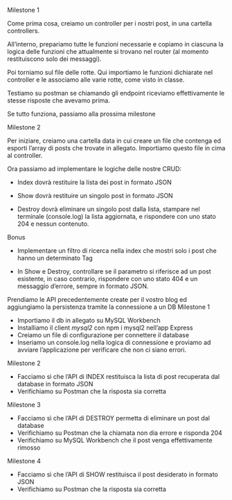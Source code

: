 Milestone 1

Come prima cosa, creiamo un controller per i nostri post, in una cartella controllers.

All’interno, prepariamo tutte le funzioni necessarie e copiamo in ciascuna la logica delle funzioni che attualmente si trovano nel router (al momento restituiscono solo dei messaggi).

Poi torniamo sul file delle rotte. Qui importiamo le funzioni dichiarate nel controller e le associamo alle varie rotte, come visto in classe.

Testiamo su postman se chiamando gli endpoint riceviamo effettivamente le stesse risposte che avevamo prima.

Se tutto funziona, passiamo alla prossima milestone

Milestone 2

Per iniziare, creiamo una cartella data  in cui creare un file che contenga ed esporti l’array di posts che trovate in allegato.  Importiamo questo file in cima al controller.

Ora passiamo ad implementare le logiche delle nostre CRUD:

- Index dovrà restituire la lista dei post in formato JSON

- Show dovrà restituire un singolo post in formato JSON

- Destroy dovrà eliminare un singolo post dalla lista, stampare nel terminale (console.log) la lista aggiornata, e rispondere con uno stato 204 e nessun contenuto.

Bonus

- Implementare un filtro di ricerca nella index che mostri solo i post che hanno un determinato Tag

- In Show e Destroy, controllare se il parametro si riferisce ad un post esistente, in caso contrario, rispondere con uno stato 404 e un messaggio d’errore, sempre in formato JSON.



Prendiamo le API precedentemente create per il vostro blog ed aggiungiamo la persistenza tramite la connessione a un DB
Milestone 1
- Importiamo il db in allegato su MySQL Workbench
- Installiamo il client *mysql2* con npm i mysql2 nell’app Express
- Creiamo un file di configurazione per connettere il database
- Inseriamo un console.log nella logica di connessione e proviamo ad avviare l’applicazione per verificare che non ci siano errori.


Milestone 2
- Facciamo sì che l’API di INDEX restituisca la lista di post recuperata dal database in formato JSON
- Verifichiamo su Postman che la risposta sia corretta


Milestone 3
- Facciamo sì che l’API di DESTROY permetta di eliminare un post dal database
- Verifichiamo su Postman che la chiamata non dia errore e risponda 204
- Verifichiamo su MySQL Workbench che il post venga effettivamente rimosso


Milestone 4
- Facciamo sì che l’API di SHOW restituisca il post desiderato in formato JSON
- Verifichiamo su Postman che la risposta sia corretta